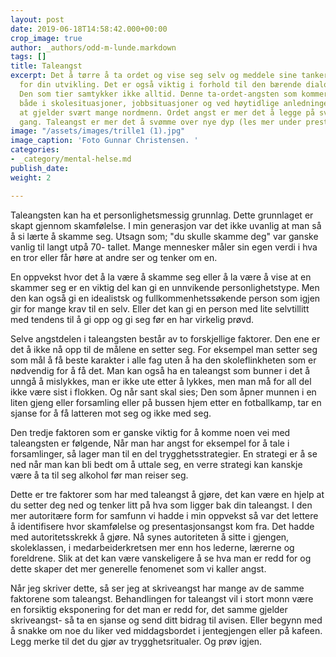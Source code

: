 ```yaml
---
layout: post
date: 2019-06-18T14:58:42.000+00:00
crop_image: true
author: _authors/odd-m-lunde.markdown
tags: []
title: Taleangst
excerpt: Det å tørre å ta ordet og vise seg selv og meddele sine tanker er nokså avgjørende
  for din utvikling. Det er også viktig i forhold til den bærende dialog i samfunnet.
  Den som tier samtykker ikke alltid. Denne ta-ordet-angsten som kommer til uttrykk
  både i skolesituasjoner, jobbsituasjoner og ved høytidlige anledninger, mener jeg
  at gjelder svært mange nordmenn. Ordet angst er mer det å legge på svøm den første
  gang. Taleangst er mer det å svømme over nye dyp (les mer under prestasjonsangst)
image: "/assets/images/trille1 (1).jpg"
image_caption: 'Foto Gunnar Christensen. '
categories:
- _category/mental-helse.md
publish_date: 
weight: 2

---
```

Taleangsten kan ha et personlighetsmessig grunnlag. Dette grunnlaget er skapt gjennom skamfølelse. I min generasjon var det ikke uvanlig at man så å si lærte å skamme seg. Utsagn som; "du skulle skamme deg" var ganske vanlig til langt utpå 70- tallet. Mange mennesker måler sin egen verdi i hva en tror eller får høre at andre ser og tenker om en.

En oppvekst hvor det å la være å skamme seg eller å la være å vise at en skammer seg er en viktig del kan gi en unnvikende personlighetstype. Men den kan også gi en idealistsk og fullkommenhetssøkende person som igjen gir for mange krav til en selv. Eller det kan gi en person med lite selvtillitt med tendens til å gi opp og gi seg før en har virkelig prøvd.

Selve angstdelen i taleangsten består av to forskjellige faktorer. Den ene er det å ikke nå opp til de målene en setter seg. For eksempel man setter seg som mål å få beste karakter i alle fag uten å ha den skoleflinkheten som er nødvendig for å få det. Man kan også ha en taleangst som bunner i det å unngå å mislykkes, man er ikke ute etter å lykkes, men man må for all del ikke være sist i flokken. Og når sant skal sies; Den som åpner munnen i en liten gjeng eller forsamling eller på bussen hjem etter en fotballkamp, tar en sjanse for å få latteren mot seg og ikke med seg.

Den tredje faktoren som er ganske viktig for å komme noen vei med taleangsten er følgende, Når man har angst for eksempel for å tale i forsamlinger, så lager man til en del trygghetsstrategier. En strategi er å se ned når man kan bli bedt om å uttale seg, en verre strategi kan kanskje være å ta til seg alkohol før man reiser seg.

Dette er tre faktorer som har med taleangst å gjøre, det kan være en hjelp at du setter deg ned og tenker litt på hva som ligger bak din taleangst. I den mer autoritære form for samfunn vi hadde i min oppvekst så var det lettere å identifisere hvor skamfølelse og presentasjonsangst kom fra. Det hadde med autoritetsskrekk å gjøre. Nå synes autoriteten å sitte i gjengen, skoleklassen, i medarbeiderkretsen mer enn hos lederne, lærerne og foreldrene. Slik at det kan være vanskeligere å se hva man er redd for og dette skaper det mer generelle fenomenet som vi kaller angst.

Når jeg skriver dette, så ser jeg at skriveangst har mange av de samme faktorene som taleangst. Behandlingen for taleangst vil i stort monn være en forsiktig eksponering for det man er redd for, det samme gjelder skriveangst- så ta en sjanse og send ditt bidrag til avisen. Eller begynn med å snakke om noe du liker ved middagsbordet i jentegjengen eller på kafeen. Legg merke til det du gjør av trygghetsritualer. Og prøv igjen.